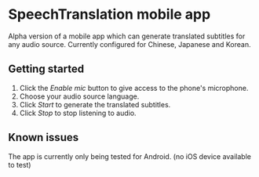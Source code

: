 # SpeechTranslation mobile app
Alpha version of a mobile app which can generate translated subtitles for any audio source.
Currently configured for Chinese, Japanese and Korean. 

## Getting started
1. Click the *Enable mic* button to give access to the phone's microphone.
2. Choose your audio source language.
3. Click *Start* to generate the translated subtitles. 
4. Click *Stop* to stop listening to audio. 

## Known issues
The app is currently only being tested for Android. (no iOS device available to test)
